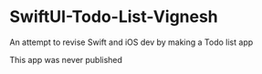 # SwiftUI-Todo-List-Vignesh
An attempt to revise Swift and iOS dev by making a Todo list app

This app was never published
